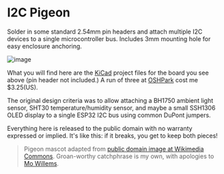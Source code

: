 # I2C Pigeon
Solder in some standard 2.54mm pin headers and attach multiple I2C devices to a single microcontroller bus. Includes 3mm mounting hole for easy enclosure anchoring.

![image](https://github.com/user-attachments/assets/ab720a0c-967c-4946-9b83-b9949b7bf42a)

What you will find here are the [KiCad](https://www.kicad.org/) project files for the board you see above (pin header not included.) A run of three at [OSHPark](https://oshpark.com) cost me $3.25(US).

The original design criteria was to allow attaching a BH1750 ambient light sensor, SHT30 temperature/humidity sensor, and maybe a small SSH1306 OLED display to a single ESP32 I2C bus using common DuPont jumpers.

Everything here is released to the public domain with no warranty expressed or implied. It's like this: if it breaks, you get to keep both pieces!

> Pigeon mascot adapted from [public domain image at Wikimedia Commons](https://commons.wikimedia.org/wiki/File:Bird_template.svg). Groan-worthy catchphrase is my own, with apologies to [Mo Willems](https://en.wikipedia.org/wiki/Don%27t_Let_the_Pigeon_Drive_the_Bus!).
